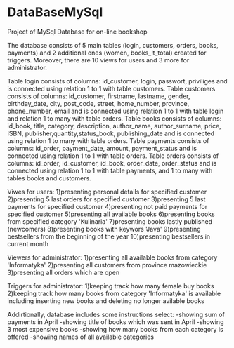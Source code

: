 # DataBaseMySql
Project of MySql Database for on-line bookshop

The database consists of 5 main tables (login, customers, orders, books, payments) and 2 additional ones (women, books_it_total) created for triggers. Moreover, there are 10 views for users and 3 more for administrator.

Table login consists of columns: id_customer, login, passwort, priviliges and is connected using relation 1 to 1 with table customers.
Table customers  consists of columns: id_customer, firstname, lastname, gender, birthday_date,  city, post_code, street, home_number, province, phone_number, email and is connected using relation 1 to 1 with table login and relation 1 to many with table orders.
Table books consists of columns: id_book, title, category, description, author_name, author_surname, price, ISBN, publisher,quantity,status_book, publishing_date and is connected using relation 1 to many with table orders.
Table payments consists of columns: id_order, payment_date, amount, payment_status and is connected using relation 1 to 1 with table orders.
Table orders consists of columns: id_order, id_customer, id_book, order_date, order_status and is connected using relation 1 to 1 with table payments, and 1 to many with tables books and customers.

Viwes for users:
1)presenting personal details for specified customer
2)presenting 5 last orders for specified customer
3)presenting 5 last payments for specified customer
4)presenting not paid payments for specified customer
5)presenting all available books
6)presenting books from specified category 'Kulinaria'
7)presenting books lastly published (newcomers)
8)presenting books with keywors 'Java'
9)presenting bestsellers from the beginning of the year
10)presenting bestsellers in current month

Viewers for administrator:
1)presenting all available books from category 'Informatyka'
2)presenting all customers from province mazowieckie
3)presenting all orders which are open

Triggers for administrator:
1)keeping track how many female buy books
2)keeping track how many books from category 'Informatyka' is available including inserting new books and deleting no longer avilable books

Addirtionally, database includes some instructions select:
-showing sum of payments in April
-showing title of books which was sent in April
-showing 3 most expensive books
-showing how many books from each category is offered
-showing names of all available categories
